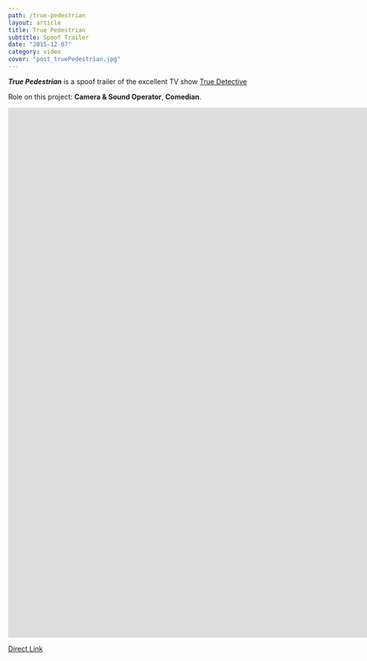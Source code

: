```yaml
---
path: /true-pedestrian
layout: article
title: True Pedestrian
subtitle: Spoof Trailer
date: "2015-12-07"
category: video
cover: "post_truePedestrian.jpg"
---
```



__*True Pedestrian*__ is a spoof trailer of the excellent TV show [True Detective](http://www.imdb.com/title/tt2356777/)

Role on this project: __Camera & Sound Operator__, __Comedian__.


<iframe width="1920" height="1080" src="https://www.youtube.com/embed/cz8iNzDwNpc?rel=0" frameborder="0" allowfullscreen></iframe>


[Direct Link](https://www.youtube.com/watch?v=cz8iNzDwNpc)
